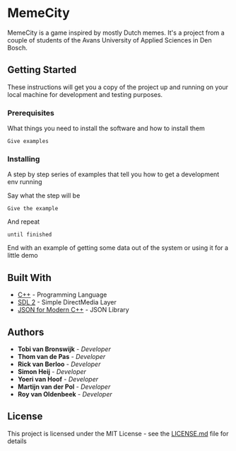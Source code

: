 # MemeCity
MemeCity is a game inspired by mostly Dutch memes. It's a project from a couple of students of the Avans University of Applied Sciences in Den Bosch. 

## Getting Started

These instructions will get you a copy of the project up and running on your local machine for development and testing purposes.

### Prerequisites

What things you need to install the software and how to install them

```
Give examples
```

### Installing

A step by step series of examples that tell you how to get a development env running

Say what the step will be

```
Give the example
```

And repeat

```
until finished
```

End with an example of getting some data out of the system or using it for a little demo

## Built With

* [C++](https://en.wikipedia.org/wiki/C%2B%2B) - Programming Language
* [SDL 2](https://www.libsdl.org/) - Simple DirectMedia Layer
* [JSON for Modern C++](https://nlohmann.github.io/json/) - JSON Library

## Authors

* **Tobi van Bronswijk** - *Developer*
* **Thom van de Pas** - *Developer*
* **Rick van Berloo** - *Developer*
* **Simon Heij** - *Developer*
* **Yoeri van Hoof** - *Developer*
* **Martijn van der Pol** - *Developer*
* **Roy van Oldenbeek** - *Developer*

## License

This project is licensed under the MIT License - see the [LICENSE.md](LICENSE.md) file for details
